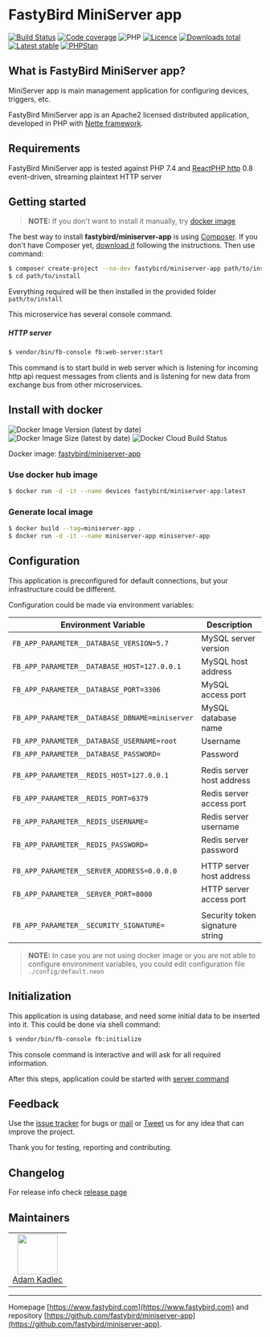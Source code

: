# FastyBird MiniServer app

[![Build Status](https://badgen.net/github/checks/FastyBird/application-events/master?cache=300&style=flast-square)](https://github.com/FastyBird/miniserver-app/actions)
[![Code coverage](https://badgen.net/coveralls/c/github/FastyBird/miniserver-app?cache=300&style=flast-square)](https://coveralls.io/r/FastyBird/miniserver-app)
![PHP](https://badgen.net/packagist/php/FastyBird/miniserver-app?cache=300&style=flast-square)
[![Licence](https://badgen.net/packagist/license/FastyBird/miniserver-app?cache=300&style=flast-square)](https://packagist.org/packages/FastyBird/miniserver-app)
[![Downloads total](https://badgen.net/packagist/dt/FastyBird/miniserver-app?cache=300&style=flast-square)](https://packagist.org/packages/FastyBird/miniserver-app)
[![Latest stable](https://badgen.net/packagist/v/FastyBird/miniserver-app/latest?cache=300&style=flast-square)](https://packagist.org/packages/FastyBird/miniserver-app)
[![PHPStan](https://img.shields.io/badge/PHPStan-enabled-brightgreen.svg?style=flat-square)](https://github.com/phpstan/phpstan)

## What is FastyBird MiniServer app?

MiniServer app is main management application for configuring devices, triggers, etc.

FastyBird MiniServer app is an Apache2 licensed distributed application, developed in PHP with [Nette framework](https://nette.org).

## Requirements

FastyBird MiniServer app is tested against PHP 7.4 and [ReactPHP http](https://github.com/reactphp/http) 0.8 event-driven, streaming plaintext HTTP server

## Getting started

> **NOTE:** If you don't want to install it manually, try [docker image](#install-with-docker)

The best way to install **fastybird/miniserver-app** is using [Composer](https://getcomposer.org/). If you don't have Composer yet, [download it](https://getcomposer.org/download/) following the instructions.
Then use command:

```sh
$ composer create-project --no-dev fastybird/miniserver-app path/to/install
$ cd path/to/install
```

Everything required will be then installed in the provided folder `path/to/install`

This microservice has several console command.

##### HTTP server

```sh
$ vendor/bin/fb-console fb:web-server:start
```

This command is to start build in web server which is listening for incoming http api request messages from clients and is listening for new data from exchange bus from other microservices. 

## Install with docker

![Docker Image Version (latest by date)](https://img.shields.io/docker/v/fastybird/miniserver-app?style=flat-square)
![Docker Image Size (latest by date)](https://img.shields.io/docker/image-size/fastybird/miniserver-app?style=flat-square)
![Docker Cloud Build Status](https://img.shields.io/docker/cloud/build/fastybird/miniserver-app?style=flat-square)

Docker image: [fastybird/miniserver-app](https://hub.docker.com/r/fastybird/miniserver-app/)

### Use docker hub image

```bash
$ docker run -d -it --name devices fastybird/miniserver-app:latest
```

### Generate local image

```bash
$ docker build --tag=miniserver-app .
$ docker run -d -it --name miniserver-app miniserver-app
```

## Configuration

This application is preconfigured for default connections, but your infrastructure could be different.

Configuration could be made via environment variables:

| Environment Variable | Description |
| ---------------------- | ---------------------------- |
| `FB_APP_PARAMETER__DATABASE_VERSION=5.7` | MySQL server version |
| `FB_APP_PARAMETER__DATABASE_HOST=127.0.0.1` | MySQL host address |
| `FB_APP_PARAMETER__DATABASE_PORT=3306` | MySQL access port |
| `FB_APP_PARAMETER__DATABASE_DBNAME=miniserver` | MySQL database name |
| `FB_APP_PARAMETER__DATABASE_USERNAME=root` | Username |
| `FB_APP_PARAMETER__DATABASE_PASSWORD=` | Password |
| | |
| `FB_APP_PARAMETER__REDIS_HOST=127.0.0.1` | Redis server host address |
| `FB_APP_PARAMETER__REDIS_PORT=6379` | Redis server access port |
| `FB_APP_PARAMETER__REDIS_USERNAME=` | Redis server username |
| `FB_APP_PARAMETER__REDIS_PASSWORD=` | Redis server password |
| | |
| `FB_APP_PARAMETER__SERVER_ADDRESS=0.0.0.0` | HTTP server host address |
| `FB_APP_PARAMETER__SERVER_PORT=8000` | HTTP server access port |
| | |
| `FB_APP_PARAMETER__SECURITY_SIGNATURE=` | Security token signature string |

> **NOTE:** In case you are not using docker image or you are not able to configure environment variables, you could edit configuration file `./config/default.neon`

## Initialization

This application is using database, and need some initial data to be inserted into it. This could be done via shell command:

```sh
$ vendor/bin/fb-console fb:initialize
```

This console command is interactive and will ask for all required information.

After this steps, application could be started with [server command](#http-server)

## Feedback

Use the [issue tracker](https://github.com/FastyBird/miniserver-app/issues) for bugs or [mail](mailto:code@fastybird.com) or [Tweet](https://twitter.com/fastybird) us for any idea that can improve the project.

Thank you for testing, reporting and contributing.

## Changelog

For release info check [release page](https://github.com/FastyBird/miniserver-app/releases)

## Maintainers

<table>
	<tbody>
		<tr>
			<td align="center">
				<a href="https://github.com/akadlec">
					<img width="80" height="80" src="https://avatars3.githubusercontent.com/u/1866672?s=460&amp;v=4">
				</a>
				<br>
				<a href="https://github.com/akadlec">Adam Kadlec</a>
			</td>
		</tr>
	</tbody>
</table>

***
Homepage [https://www.fastybird.com](https://www.fastybird.com) and repository [https://github.com/fastybird/miniserver-app](https://github.com/fastybird/miniserver-app).

